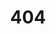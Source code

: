 ---
title: '404'
template: splash
editUrl: false
hero:
  title: '404'
  tagline: Página não encontrada. Verifique a URL ou tenta utilizar a barra de pesquisa.
---